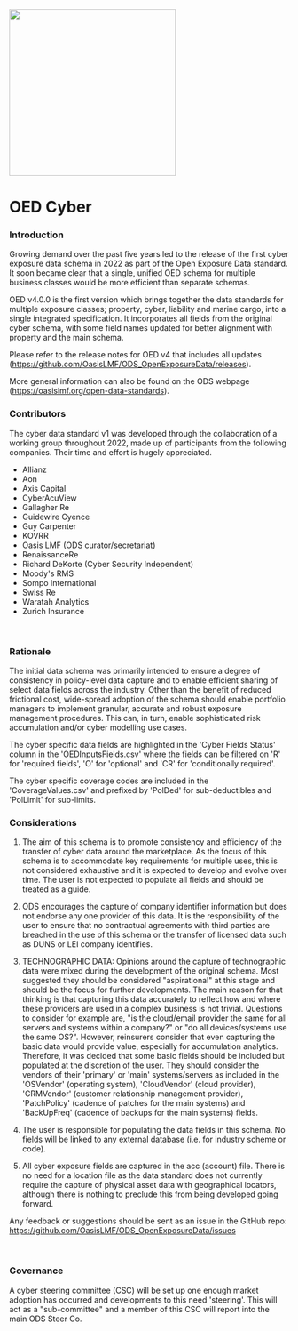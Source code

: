 <img src="https://github.com/OasisLMF/OpenDataStandards/blob/master/images/ODS_LOGO.png" width = "300" />


# OED Cyber

### Introduction

Growing demand over the past five years led to the release of the first cyber exposure data schema in 2022 as part of the Open Exposure Data standard. It soon became clear that a single, unified OED schema for multiple business classes would be more efficient than separate schemas.

OED v4.0.0 is the first version which brings together the data standards for multiple exposure classes; property, cyber, liability and marine cargo, into a single integrated specification. It incorporates all fields from the original cyber schema, with some field names updated for better alignment with property and the main schema.

Please refer to the release notes for OED v4 that includes all updates (https://github.com/OasisLMF/ODS_OpenExposureData/releases).

More general information can also be found on the ODS webpage (https://oasislmf.org/open-data-standards).

### Contributors

The cyber data standard v1 was developed through the collaboration of a working group throughout 2022, made up of participants from the following companies. Their time and effort is hugely appreciated. 

* Allianz
* Aon
* Axis Capital
* CyberAcuView
* Gallagher Re
* Guidewire Cyence
* Guy Carpenter
* KOVRR
* Oasis LMF (ODS curator/secretariat)
* RenaissanceRe
* Richard DeKorte (Cyber Security Independent)
* Moody's RMS
* Sompo International
* Swiss Re
* Waratah Analytics
* Zurich Insurance

&nbsp;

### Rationale

The initial data schema was primarily intended to ensure a degree of consistency in policy-level data capture and to enable efficient sharing of select data fields across the industry. Other than the benefit of reduced frictional cost, wide-spread adoption of the schema should enable portfolio managers to implement granular, accurate and robust exposure management procedures. This can, in turn, enable sophisticated risk accumulation and/or cyber modelling use cases.

The cyber specific data fields are highlighted in the 'Cyber Fields Status' column in the 'OEDInputsFields.csv' where the fields can be filtered on 'R' for 'required fields', 'O' for 'optional' and 'CR' for 'conditionally required'. 

The cyber specific coverage codes are included in the 'CoverageValues.csv' and prefixed by 'PolDed' for sub-deductibles and 'PolLimit' for sub-limits.

### Considerations

1. The aim of this schema is to promote consistency and efficiency of the transfer of cyber data around the marketplace. As the focus of this schema is to accommodate key requirements for multiple uses, this is not considered exhaustive and it is expected to develop and evolve over time. The user is not expected to populate all fields and should be treated as a guide. 

2. ODS encourages the capture of company identifier information but does not endorse any one provider of this data.  It is the responsibility of the user to ensure that no contractual agreements with third parties are breached in the use of this schema or the transfer of licensed data such as DUNS or LEI company identifies.

3. TECHNOGRAPHIC DATA: Opinions around the capture of technographic data were mixed during the development of the original schema. Most suggested they should be considered "aspirational" at this stage and should be the focus for further developments. The main reason for that thinking is that capturing this data accurately to reflect how and where these providers are used in a complex business is not trivial. Questions to consider for example are, "is the cloud/email provider the same for all servers and systems within a company?" or "do all devices/systems use the same OS?". 
However, reinsurers consider that even capturing the basic data would provide value, especially for accumulation analytics. Therefore, it was decided that some basic fields should be included but populated at the discretion of the user. 
They should consider the vendors of their 'primary' or 'main' systems/servers as included in the 'OSVendor' (operating system), 'CloudVendor' (cloud provider), 'CRMVendor' (customer relationship management provider), 'PatchPolicy' (cadence of patches for the main systems) and 'BackUpFreq' (cadence of backups for the main systems) fields.

4. The user is responsible for populating the data fields in this schema. No fields will be linked to any external database (i.e. for industry scheme or code).

5. All cyber exposure fields are captured in the acc (account) file. There is no need for a location file as the data standard does not currently require the capture of physical asset data with geographical locators, although there is nothing to preclude this from being developed going forward.
   
Any feedback or suggestions should be sent as an issue in the GitHub repo: https://github.com/OasisLMF/ODS_OpenExposureData/issues

&nbsp;


### Governance

A cyber steering committee (CSC) will be set up one enough market adoption has occurred and developments to this need 'steering'. This will act as a "sub-committee" and a member of this CSC will report into the main ODS Steer Co.

